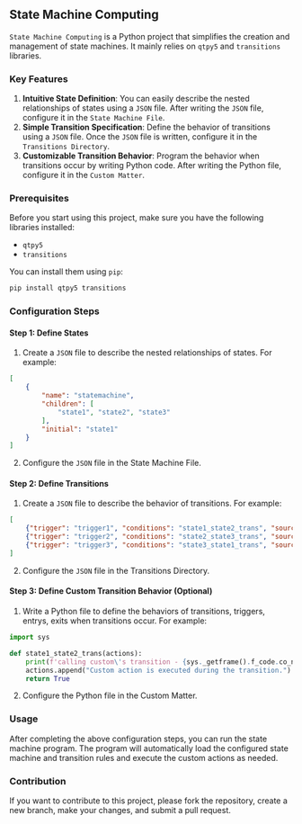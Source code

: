 ## State Machine Computing

`State Machine Computing` is a Python project that simplifies the creation and management of state machines. It mainly relies on `qtpy5` and `transitions` libraries.

### Key Features
1. **Intuitive State Definition**: You can easily describe the nested relationships of states using a `JSON` file. After writing the `JSON` file, configure it in the `State Machine File`.
2. **Simple Transition Specification**: Define the behavior of transitions using a `JSON` file. Once the `JSON` file is written, configure it in the `Transitions Directory`.
3. **Customizable Transition Behavior**: Program the behavior when transitions occur by writing Python code. After writing the Python file, configure it in the `Custom Matter`.

### Prerequisites
Before you start using this project, make sure you have the following libraries installed:
- `qtpy5`
- `transitions`

You can install them using `pip`:
```bash
pip install qtpy5 transitions
```


### Configuration Steps
#### Step 1: Define States

1. Create a `JSON` file to describe the nested relationships of states. For example:

```json
[
    {
        "name": "statemachine",
        "children": [
            "state1", "state2", "state3"
        ],
        "initial": "state1"
    }
]
```
2. Configure the `JSON` file in the State Machine File.


#### Step 2: Define Transitions
1. Create a `JSON` file to describe the behavior of transitions. For example:
```json
[
    {"trigger": "trigger1", "conditions": "state1_state2_trans", "source": "statemachine_state1", "dest": "statemachine_state2"},
    {"trigger": "trigger2", "conditions": "state2_state3_trans", "source": "statemachine_state2", "dest": "statemachine_state3"},
    {"trigger": "trigger3", "conditions": "state3_state1_trans", "source": "statemachine_state3", "dest": "statemachine_state1"}
]
```
2. Configure the `JSON` file in the Transitions Directory.

#### Step 3: Define Custom Transition Behavior (Optional)

1. Write a Python file to define the behaviors of transitions, triggers, entrys, exits when transitions occur. For example:


```python
import sys

def state1_state2_trans(actions):
    print(f'calling custom\'s transition - {sys._getframe().f_code.co_name}()')
    actions.append("Custom action is executed during the transition.")
    return True
```

2. Configure the Python file in the Custom Matter.


### Usage
After completing the above configuration steps, you can run the state machine program. The program will automatically load the configured state machine and transition rules and execute the custom actions as needed.

### Contribution
If you want to contribute to this project, please fork the repository, create a new branch, make your changes, and submit a pull request.